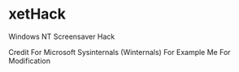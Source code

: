 # xetHack
Windows NT Screensaver Hack

Credit For Microsoft Sysinternals (Winternals) For Example
Me For Modification
